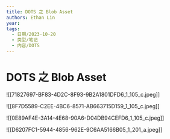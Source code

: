 ```yaml
---
title: DOTS 之 Blob Asset
authors: Ethan Lin
year: 
tags:
  - 日期/2023-10-20
  - 类型/笔记
  - 内容/DOTS
---
```

# DOTS 之 Blob Asset


![[71827697-BF83-4D2C-8F93-9B2A1801DFD6_1_105_c.jpeg]]

![[8F7D5589-C2EE-4BC6-8571-AB663715D159_1_105_c.jpeg]]

![[0E89AF4E-3A14-4E68-90A6-D04DB94CEFD6_1_105_c.jpeg]]

![[D6207FC1-5944-4856-962E-9C6AA5166B05_1_201_a.jpeg]]



